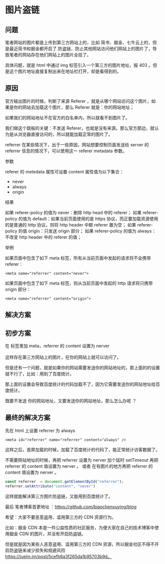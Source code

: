 # 图片盗链
## 问题
笔者网站的图片都是上传到第三方网站上的，比如 简书、掘金、七牛云上的，但是最近简书和掘金都开启了 防盗链，防止其他网站访问他们网站上的图片了，导致笔者的网站存在他们网站上的图片全挂了。

具体问题，就是 html 中通过 img 标签引入一个第三方的图片地址，报 403 。但是这个图片地址直接复制出来在地址栏打开，却是看得到的。

## 原因
官方输出图片的时候，判断了来源 Referer ，就是从哪个网站访问这个图片，如果是你的网站去加载这个图片，那么 Referer 就是：你的网站地址；

如果我们的网站地址不在官方的白名单内，所以就看不到图片了。

我们做这个跳板的关键：不发送 Referer，也就是没有来源。那么官方那边，就认为是从浏览器直接访问的，所以就能加载正常的图片了。

referrer
在某些情况下，出于一些原因，网站想要控制页面发送给 server 的 referrer 信息的情况下，可以使用这一 referer metadata 参数。

参数

referer 的 metedata 属性可设置 content 属性值为以下集合：

* never
* always
* origin

结果

如果 referer-policy 的值为 never：删除 http head 中的 referer；
如果 referer-policy 的值为 default：如果当前页面使用的是 https 协议，而正要加载资源使用的是普通的 http 协议，则将 http header 中额 referer 置为空；
如果 referer-policy 的值 origin：只发送 origin 部分；
如果 referer-policy 的值为 always：不改变 http header 中的 referer 的值；

举例

如果页面中包含了如下 meta 标签，所有从当前页面中发起的请求将不会携带 referer：
```
<meta name="referrer" content="never">
```

如果页面中包含了如下 meta 标签，则从当前页面中发起的 http 请求将只携带 origin 部分：
```
<meta name="referrer" content="origin">
```

## 解决方案
## 初步方案

在 标签里加 meta，referrer 的 content 设置为 nerver   
<meta name="referrer" content="never">   
这样存在第三方网站上的图片，在你的网站上就可以访问了。  

但是还有一个问题，就是如果你的网站需要发送你的网站地址的，那上面的的设置就不行了，比如：用到了百度统计。   

那上面的设置会导致百度统计的代码加载不了，因为它需要发送你的网站地址给百度统计。   

既要不发送 你的网站地址，又要发送你的网站地址，那么怎么办呢 ？  



## 最终的解决方案

先在 html 上设置 referrer 为 always
```
<meta id="referrer" name="referrer" content="always" />
```
这样之后，首屏加载的时候，加载了百度统计的代码了，能正常统计访客数据了。

不需要网站地址的时候，再把 referrer 设置为 nerver
加个延时 setTimeout 再把 referrer 的 content 值设置为 nerver 。
或者 在有图片的地方再把 referrer 的 content 值设置为 nerver 。

```js
const referrer  = document.getElementById("referrer");
referrer.setAttribute("content", "never")
```
这样就能解决第三方图片防盗链，又能用到百度统计了。

最后
笔者博客首更地址 ：https://github.com/biaochenxuying/blog

希望：大家不要恶意盗用、滥用第三方的 CDN 资源行为。

比如：掘金 CDN 本是一件公益性质的社区服务，为便大家在自己的技术博客中使用掘金 CDN 的图片，并没有开启防盗链。

但是就是因为某些人恶意盗用、滥用第三方的 CDN 资源，所以掘金社区不得不开启防盗链来减少损失和规避风险 https://juejin.im/post/5cefb6a3f265da1b95703b9d。